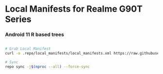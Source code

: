 # Local Manifests for Realme G90T Series #

### Android 11 R based trees ###

```bash

# Grab Local Manifest
curl -o .repo/local_manifests/local_manifests.xml https://raw.githubusercontent.com/noobyysauraj/local_manifest/master/local_manifest.xml --create-dirs

# Sync
repo sync -j$(nproc --all) --force-sync
```